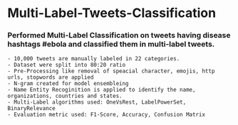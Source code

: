 # Multi-Label-Tweets-Classification

### Performed Multi-Label Classification on tweets having disease hashtags #ebola and classified them in multi-label tweets.
    - 10,000 tweets are manually labeled in 22 categories.
    - Dataset were split into 80:20 ratio
    - Pre-Processing like removal of speacial character, emojis, http urls, stopwords are applied
    - N-gram created for model ensembleing
    - Name Entity Recoginition is applied to identify the name, organizations, countries and states.
    - Multi-Label algorithms used: OneVsRest, LabelPowerSet, BinaryRelevance
    - Evaluation metric used: F1-Score, Accuracy, Confusion Matrix 
